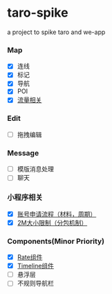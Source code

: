 # taro-spike
a project to spike taro and we-app

### Map

* [x] 连线
* [x] 标记
* [x] 导航
* [x] POI
* [x] [流量相关](./docs/map.md)

### Edit

* [ ] 拖拽编辑

### Message

* [ ] 模版消息处理
* [ ] 聊天

### 小程序相关

* [x] [账号申请流程（材料，周期）](./docs/weapp-related.md)
* [x] [2M大小限制（分包机制）](https://developers.weixin.qq.com/miniprogram/dev/framework/subpackages.html)

### Components(Minor Priority)

* [x] [Rate组件](https://taro-ui.aotu.io/#/docs/timeline)
* [x] [Timeline组件](https://taro-ui.aotu.io/#/docs/rate)
* [ ] 悬浮层
* [ ] 不规则导航栏